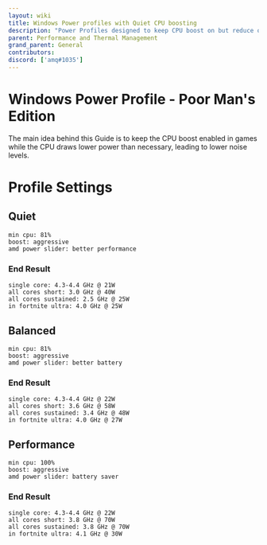 ```yaml
---
layout: wiki
title: Windows Power profiles with Quiet CPU boosting
description: "Power Profiles designed to keep CPU boost on but reduce overall noise levels"
parent: Performance and Thermal Management
grand_parent: General
contributors: 
discord: ['amq#1035']
---
```


# Windows Power Profile - Poor Man's Edition

The main idea behind this Guide is to keep the CPU boost enabled in games while the CPU draws lower power than necessary, leading to lower noise levels. 

# Profile Settings

## Quiet

```
min cpu: 81%
boost: aggressive
amd power slider: better performance
```
### End Result

```
single core: 4.3-4.4 GHz @ 21W
all cores short: 3.0 GHz @ 40W
all cores sustained: 2.5 GHz @ 25W
in fortnite ultra: 4.0 GHz @ 25W
```

## Balanced

```
min cpu: 81%
boost: aggressive
amd power slider: better battery
```
### End Result

```
single core: 4.3-4.4 GHz @ 22W
all cores short: 3.6 GHz @ 58W
all cores sustained: 3.4 GHz @ 48W
in fortnite ultra: 4.0 GHz @ 27W
```

## Performance

```
min cpu: 100%
boost: aggressive
amd power slider: battery saver
```
### End Result

```
single core: 4.3-4.4 GHz @ 22W
all cores short: 3.8 GHz @ 70W
all cores sustained: 3.8 GHz @ 70W
in fortnite ultra: 4.1 GHz @ 30W
```

